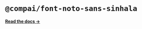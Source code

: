 # `@compai/font-noto-sans-sinhala`

[**Read the docs &rarr;**](https://components.ai/docs/typefaces/noto-sans-sinhala)
